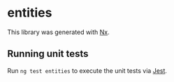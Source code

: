 # entities

This library was generated with [Nx](https://nx.dev).

## Running unit tests

Run `ng test entities` to execute the unit tests via [Jest](https://jestjs.io).
